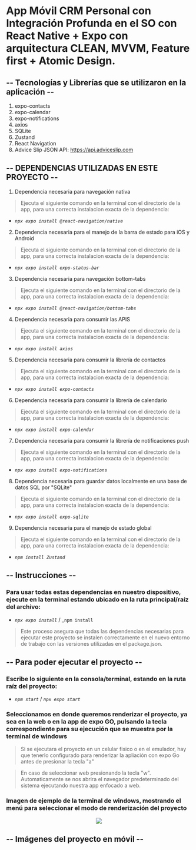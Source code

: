 # App Móvil CRM Personal con Integración Profunda en el SO con React Native + Expo con arquitectura CLEAN, MVVM, Feature first + Atomic Design.

## -- Tecnologías y Librerías que se utilizaron en la aplicación --
1. expo-contacts
2. expo-calendar
3. expo-notifications
4. axios
5. SQLite
6. Zustand
7. React Navigation
8. Advice Slip JSON API: https://api.adviceslip.com

## -- DEPENDENCIAS UTILIZADAS EN ESTE PROYECTO -- 
1. Dependencia necesaria para navegación nativa
> Ejecuta el siguiente comando en la terminal con el directorio de la app, para una correcta instalacion exacta de la dependencia:
- _`npx expo install @react-navigation/native`_

2. Dependencia necesaria para el manejo de la barra de estado para iOS y Android
> Ejecuta el siguiente comando en la terminal con el directorio de la app, para una correcta instalacion exacta de la dependencia:
- _`npx expo install expo-status-bar`_

3. Dependencia necesaria para navegación bottom-tabs
> Ejecuta el siguiente comando en la terminal con el directorio de la app, para una correcta instalacion exacta de la dependencia:
- _`npx expo install @react-navigation/bottom-tabs`_

4. Dependencia necesaria para consumir las APIS
> Ejecuta el siguiente comando en la terminal con el directorio de la app, para una correcta instalacion exacta de la dependencia:
- _`npx expo install axios`_

5. Dependencia necesaria para consumir la librería de contactos
> Ejecuta el siguiente comando en la terminal con el directorio de la app, para una correcta instalacion exacta de la dependencia:
- _`npx expo install expo-contacts`_

6. Dependencia necesaria para consumir la librería de calendario
> Ejecuta el siguiente comando en la terminal con el directorio de la app, para una correcta instalacion exacta de la dependencia:
- _`npx expo install expo-calendar`_

7. Dependencia necesaria para consumir la librería de notificaciones push
> Ejecuta el siguiente comando en la terminal con el directorio de la app, para una correcta instalacion exacta de la dependencia:
- _`npx expo install expo-notifications`_

8. Dependencia necesaria para guardar datos localmente en una base de datos SQL por "SQLite"
> Ejecuta el siguiente comando en la terminal con el directorio de la app, para una correcta instalacion exacta de la dependencia:
- _`npx expo install expo-sqlite`_

9. Dependencia necesaria para el manejo de estado global
> Ejecuta el siguiente comando en la terminal con el directorio de la app, para una correcta instalacion exacta de la dependencia:
- _`npm install Zustand`_

## -- Instrucciones --
### Para usar todas estas dependencias en nuestro dispositivo, ejecute en la terminal estando ubicado en la ruta principal/raíz del archivo:
- _`npx expo install`_ / _`npm install`
> Este proceso asegura que todas las dependencias necesarias para ejecutar este proyecto se instalen correctamente en el nuevo entorno de trabajo con las versiones utilizadas en el package.json.

## -- Para poder ejecutar el proyecto --
### Escribe lo siguiente en la consola/terminal, estando en la ruta raíz del proyecto:
- _`npm start`_ / _`npx expo start`_

### Seleccionamos en donde queremos renderizar el proyecto, ya sea en la web o en la app de expo GO, pulsando la tecla correspondiente para su ejecución que se muestra por la terminal de windows
> Si se ejecutara el proyecto en un celular fisico o en el emulador, hay que tenerlo configurado para renderizar la apliación con expo Go antes de presionar la tecla "a"

> En caso de seleccionar web presionando la tecla "w". Automaticamente se nos abrira el navegador predeterminado del sistema ejecutando nuestra app enfocado a web.

### Imagen de ejemplo de la terminal de windows, mostrando el menú para seleccionar el modo de renderización del proyecto
<p align="center">
  <img src="https://github.com/user-attachments/assets/31784924-1b08-4004-9498-149573e7b692"/>
</p>

## -- Imágenes del proyecto en móvil --